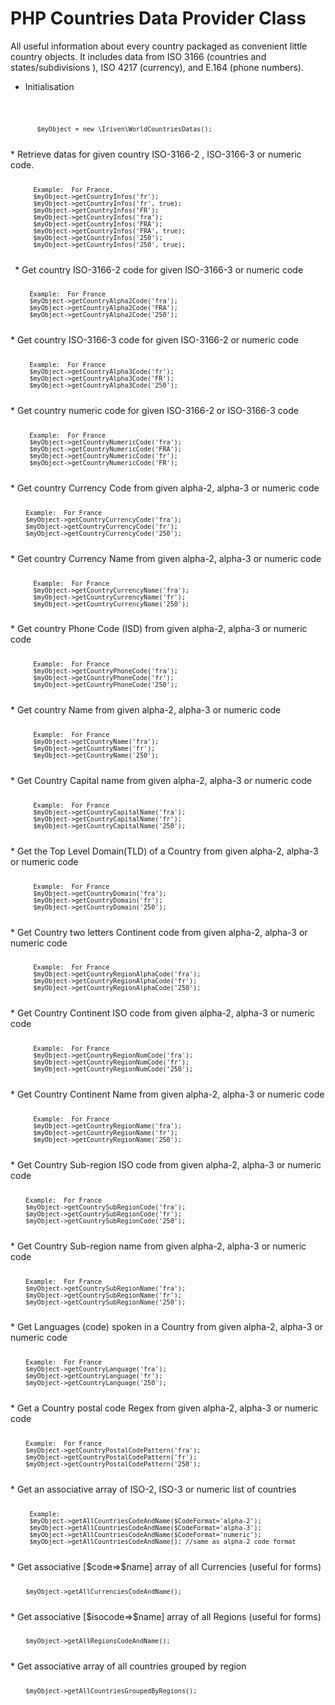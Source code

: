 # PHP Countries Data Provider Class
All useful information about every country packaged as convenient little country objects. It includes data from ISO 3166 (countries and states/subdivisions ), ISO 4217 (currency), and E.164 (phone numbers). 
* Initialisation
<code>

           $myObject = new \Iriven\WorldCountriesDatas();    
</code>
* Retrieve datas for given country ISO-3166-2 , ISO-3166-3 or numeric code.
 <code>
 
          Example:  For France.
          $myObject->getCountryInfos('fr');
          $myObject->getCountryInfos('fr', true);
          $myObject->getCountryInfos('FR');
          $myObject->getCountryInfos('fra');
          $myObject->getCountryInfos('FRA');
          $myObject->getCountryInfos('FRA', true);
          $myObject->getCountryInfos('250');
          $myObject->getCountryInfos('250', true);       
 </code>
* Get country ISO-3166-2 code for given ISO-3166-3 or numeric code
<code>

         Example:  For France
         $myObject->getCountryAlpha2Code('fra');
         $myObject->getCountryAlpha2Code('FRA');
         $myObject->getCountryAlpha2Code('250');   
</code>
* Get country ISO-3166-3 code for given ISO-3166-2 or numeric code
<code>

         Example:  For France
         $myObject->getCountryAlpha3Code('fr');
         $myObject->getCountryAlpha3Code('FR');
         $myObject->getCountryAlpha3Code('250');     
</code>
* Get country numeric code for given ISO-3166-2 or ISO-3166-3 code
<code>

         Example:  For France
         $myObject->getCountryNumericCode('fra');
         $myObject->getCountryNumericCode('FRA');
         $myObject->getCountryNumericCode('fr');
         $myObject->getCountryNumericCode('FR');   
</code>
* Get country Currency Code from given alpha-2, alpha-3 or numeric code
<code>

      	Example:  For France
      	$myObject->getCountryCurrencyCode('fra');
      	$myObject->getCountryCurrencyCode('fr');
      	$myObject->getCountryCurrencyCode('250');        
</code>
* Get country Currency Name from given alpha-2, alpha-3 or numeric code
<code>

          Example:  For France
          $myObject->getCountryCurrencyName('fra');
          $myObject->getCountryCurrencyName('fr');
          $myObject->getCountryCurrencyName('250');       
</code>
* Get country Phone Code (ISD) from given alpha-2, alpha-3 or numeric code
<code>

          Example:  For France
          $myObject->getCountryPhoneCode('fra');
          $myObject->getCountryPhoneCode('fr');
          $myObject->getCountryPhoneCode('250');          
</code>
* Get country Name from given alpha-2, alpha-3 or numeric code
<code>

          Example:  For France
          $myObject->getCountryName('fra');
          $myObject->getCountryName('fr');
          $myObject->getCountryName('250');
</code>
* Get Country Capital name from given alpha-2, alpha-3 or numeric code
<code>

          Example:  For France
          $myObject->getCountryCapitalName('fra');
          $myObject->getCountryCapitalName('fr');
          $myObject->getCountryCapitalName('250');     
</code>
* Get the Top Level Domain(TLD) of a Country  from given alpha-2, alpha-3 or numeric code
<code>

          Example:  For France
          $myObject->getCountryDomain('fra');
          $myObject->getCountryDomain('fr');
          $myObject->getCountryDomain('250');    
</code>
* Get Country two letters Continent code from given alpha-2, alpha-3 or numeric code
<code>

          Example:  For France
          $myObject->getCountryRegionAlphaCode('fra');
          $myObject->getCountryRegionAlphaCode('fr');
          $myObject->getCountryRegionAlphaCode('250');       
</code>
* Get Country Continent ISO code from given alpha-2, alpha-3 or numeric code
<code>

          Example:  For France
          $myObject->getCountryRegionNumCode('fra');
          $myObject->getCountryRegionNumCode('fr');
          $myObject->getCountryRegionNumCode('250');     
</code>
* Get Country Continent Name from given alpha-2, alpha-3 or numeric code
<code>

          Example:  For France
          $myObject->getCountryRegionName('fra');
          $myObject->getCountryRegionName('fr');
          $myObject->getCountryRegionName('250');
</code>
* Get Country Sub-region ISO code from given alpha-2, alpha-3 or numeric code
<code>

     	Example:  For France
     	$myObject->getCountrySubRegionCode('fra');
     	$myObject->getCountrySubRegionCode('fr');
     	$myObject->getCountrySubRegionCode('250');          
</code>
* Get Country Sub-region name from given alpha-2, alpha-3 or numeric code
<code>

     	Example:  For France
     	$myObject->getCountrySubRegionName('fra');
     	$myObject->getCountrySubRegionName('fr');
     	$myObject->getCountrySubRegionName('250');
</code>
* Get Languages (code) spoken in a Country  from given alpha-2, alpha-3 or numeric code
<code>

     	Example:  For France
     	$myObject->getCountryLanguage('fra');
     	$myObject->getCountryLanguage('fr');
     	$myObject->getCountryLanguage('250');       
</code>
* Get a Country postal code Regex  from given alpha-2, alpha-3 or numeric code
<code>

     	Example:  For France
     	$myObject->getCountryPostalCodePattern('fra');
     	$myObject->getCountryPostalCodePattern('fr');
     	$myObject->getCountryPostalCodePattern('250');
           
</code>
* Get an associative array of ISO-2, ISO-3 or numeric list of countries
<code>

         Example:  
         $myObject->getAllCountriesCodeAndName($CodeFormat='alpha-2');
         $myObject->getAllCountriesCodeAndName($CodeFormat='alpha-3');
         $myObject->getAllCountriesCodeAndName($CodeFormat='numeric');
         $myObject->getAllCountriesCodeAndName(); //same as alpha-2 code format
</code>
* Get associative [$code=>$name] array of all Currencies (useful for forms)
<code>

     	$myObject->getAllCurrenciesCodeAndName();
</code>
* Get associative [$isocode=>$name] array of all Regions (useful for forms)
<code>

     	$myObject->getAllRegionsCodeAndName();
</code>
* Get associative array of all countries grouped by region
<code>

     	$myObject->getAllCountriesGroupedByRegions();
</code>

